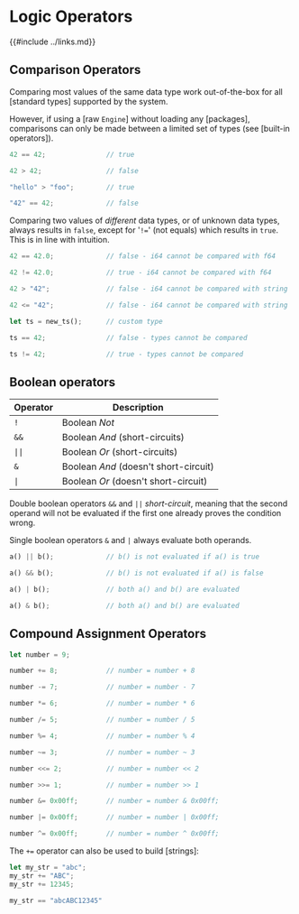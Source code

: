 Logic Operators
==============

{{#include ../links.md}}

Comparison Operators
-------------------

Comparing most values of the same data type work out-of-the-box for all [standard types] supported by the system.

However, if using a [raw `Engine`] without loading any [packages], comparisons can only be made between a limited
set of types (see [built-in operators]).

```rust
42 == 42;               // true

42 > 42;                // false

"hello" > "foo";        // true

"42" == 42;             // false
```

Comparing two values of _different_ data types, or of unknown data types, always results in `false`,
except for '`!=`' (not equals) which results in `true`. This is in line with intuition.

```rust
42 == 42.0;             // false - i64 cannot be compared with f64

42 != 42.0;             // true - i64 cannot be compared with f64

42 > "42";              // false - i64 cannot be compared with string

42 <= "42";             // false - i64 cannot be compared with string

let ts = new_ts();      // custom type

ts == 42;               // false - types cannot be compared

ts != 42;               // true - types cannot be compared
```

Boolean operators
-----------------

| Operator          | Description                           |
| ----------------- | ------------------------------------- |
| `!`               | Boolean _Not_                         |
| `&&`              | Boolean _And_ (short-circuits)        |
| <code>\|\|</code> | Boolean _Or_ (short-circuits)         |
| `&`               | Boolean _And_ (doesn't short-circuit) |
| <code>\|</code>   | Boolean _Or_ (doesn't short-circuit)  |

Double boolean operators `&&` and `||` _short-circuit_, meaning that the second operand will not be evaluated
if the first one already proves the condition wrong.

Single boolean operators `&` and `|` always evaluate both operands.

```rust
a() || b();             // b() is not evaluated if a() is true

a() && b();             // b() is not evaluated if a() is false

a() | b();              // both a() and b() are evaluated

a() & b();              // both a() and b() are evaluated
```

Compound Assignment Operators
----------------------------

```rust
let number = 9;

number += 8;            // number = number + 8

number -= 7;            // number = number - 7

number *= 6;            // number = number * 6

number /= 5;            // number = number / 5

number %= 4;            // number = number % 4

number ~= 3;            // number = number ~ 3

number <<= 2;           // number = number << 2

number >>= 1;           // number = number >> 1

number &= 0x00ff;       // number = number & 0x00ff;

number |= 0x00ff;       // number = number | 0x00ff;

number ^= 0x00ff;       // number = number ^ 0x00ff;
```

The `+=` operator can also be used to build [strings]:

```rust
let my_str = "abc";
my_str += "ABC";
my_str += 12345;

my_str == "abcABC12345"
```
